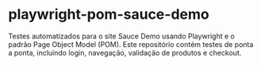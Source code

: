 # playwright-pom-sauce-demo
Testes automatizados para o site Sauce Demo usando Playwright e o padrão Page Object Model (POM). Este repositório contém testes de ponta a ponta, incluindo login, navegação, validação de produtos e checkout.
